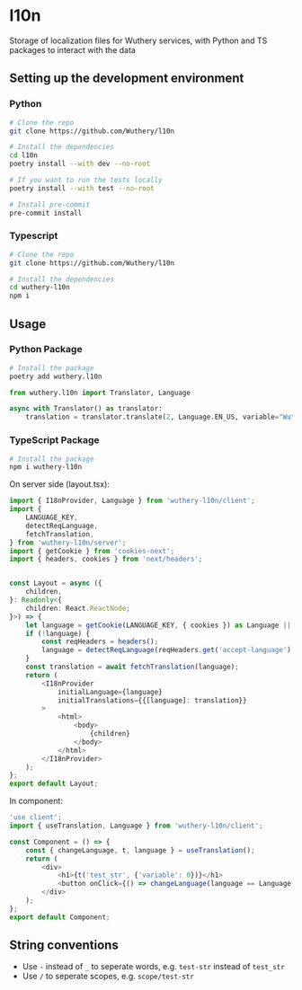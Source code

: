 # l10n

Storage of localization files for Wuthery services, with Python and TS packages to interact with the data

## Setting up the development environment

### Python

```bash
# Clone the repo
git clone https://github.com/Wuthery/l10n

# Install the dependencies
cd l10n
poetry install --with dev --no-root

# If you want to run the tests locally
poetry install --with test --no-root

# Install pre-commit
pre-commit install
```

### Typescript

```bash
# Clone the repo
git clone https://github.com/Wuthery/l10n

# Install the dependencies
cd wuthery-l10n
npm i
```

## Usage

### Python Package

```bash
# Install the package
poetry add wuthery.l10n
```

```py
from wuthery.l10n import Translator, Language

async with Translator() as translator:
    translation = translator.translate(2, Language.EN_US, variable="Wuthery")
```

### TypeScript Package

```bash
# Install the package
npm i wuthery-l10n
```

On server side (layout.tsx):

```ts
import { I18nProvider, Language } from 'wuthery-l10n/client';
import {
    LANGUAGE_KEY,
    detectReqLanguage,
    fetchTranslation,
} from 'wuthery-l10n/server';
import { getCookie } from 'cookies-next';
import { headers, cookies } from 'next/headers';


const Layout = async ({
    children,
}: Readonly<{
    children: React.ReactNode;
}>) => {
    let language = getCookie(LANGUAGE_KEY, { cookies }) as Language || undefined;
    if (!language) {
        const reqHeaders = headers();
        language = detectReqLanguage(reqHeaders.get('accept-language') || '');
    }
    const translation = await fetchTranslation(language);
    return (
        <I18nProvider
            initialLanguage={language}
            initialTranslations={{[language]: translation}}
        >
            <html>
                <body>
                    {children}
                </body>
            </html>
        </I18nProvider>
    );
};
export default Layout;
```

In component:

```ts
'use client';
import { useTranslation, Language } from 'wuthery-l10n/client';

const Component = () => {
    const { changeLanguage, t, language } = useTranslation();
    return (
        <div>
            <h1>{t('test_str', {'variable': 0})}</h1>
            <button onClick={() => changeLanguage(language == Language.ZH_TW ? Language.EN_US : Language.ZH_TW)}>Change language</button>
        </div>
    );
};
export default Component;
```

## String conventions

- Use `-` instead of `_` to seperate words, e.g. `test-str` instead of `test_str`
- Use `/` to seperate scopes, e.g. `scope/test-str`

